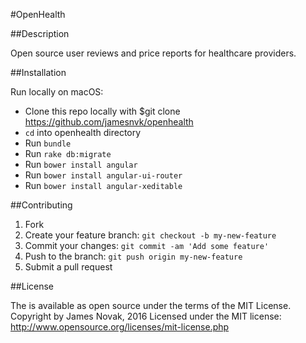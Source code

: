 #OpenHealth

##Description

Open source user reviews and price reports for healthcare providers.

##Installation

Run locally on macOS:

- Clone this repo locally with $git clone https://github.com/jamesnvk/openhealth
- `cd` into openhealth directory
- Run `bundle`
- Run `rake db:migrate`
- Run `bower install angular`
- Run `bower install angular-ui-router`
- Run `bower install angular-xeditable`

##Contributing

1. Fork
2. Create your feature branch: `git checkout -b my-new-feature`
3. Commit your changes: `git commit -am 'Add some feature'`
4. Push to the branch: `git push origin my-new-feature`
5. Submit a pull request


##License

The is available as open source under the terms of the MIT License. Copyright by James Novak, 2016 Licensed under the MIT license: http://www.opensource.org/licenses/mit-license.php